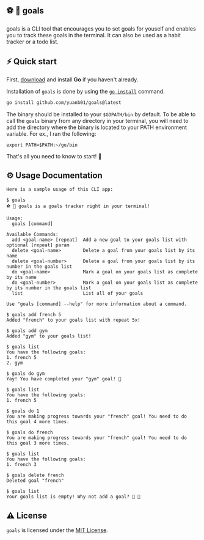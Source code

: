 ## ⚽️ 🥅 goals 
goals is a CLI tool that encourages you to set goals for youself and enables you to track these goals in the terminal. It can also be used as a habit tracker or a todo list.

## ⚡️ Quick start

First, [download](https://golang.org/dl/) and install **Go** if you haven't already.

Installation of `goals` is done by using the [`go install`](https://golang.org/cmd/go/#hdr-Compile_and_install_packages_and_dependencies) command. 

```bash
go install github.com/yuanb01/goals@latest
```
The binary should be installed to your `$GOPATH/bin` by default. To be able to call the `goals` binary from any directory in your terminal, you will need to add the directory where the binary is located to your PATH environment variable. For ex., I ran the following:

```
export PATH=$PATH:~/go/bin
```

That's all you need to know to start! 🎉

## ⚙️ Usage Documentation
```
Here is a sample usage of this CLI app:

$ goals
⚽️ 🥅 goals is a goals tracker right in your terminal!

Usage:
  goals [command]

Available Commands:
  add <goal-name> [repeat]  Add a new goal to your goals list with optional [repeat] param
  delete <goal-name>        Delete a goal from your goals list by its name
  delete <goal-number>      Delete a goal from your goals list by its number in the goals list
  do <goal-name>            Mark a goal on your goals list as complete by its name
  do <goal-number>          Mark a goal on your goals list as complete by its number in the goals list
  list                      List all of your goals

Use "goals [command] --help" for more information about a command.

$ goals add french 5
Added "french" to your goals list with repeat 5x!

$ goals add gym
Added "gym" to your goals list!

$ goals list
You have the following goals:
1. french 5
2. gym

$ goals do gym
Yay! You have completed your "gym" goal! 🎉

$ goals list
You have the following goals:
1. french 5

$ goals do 1
You are making progress towards your "french" goal! You need to do this goal 4 more times.

$ goals do french
You are making progress towards your "french" goal! You need to do this goal 3 more times.

$ goals list
You have the following goals:
1. french 3

$ goals delete french
Deleted goal "french"

$ goals list
Your goals list is empty! Why not add a goal? 📝 🥅
```

## ⚠️ License

`goals` is licensed under the [MIT License](https://github.com/yuanb01/goals/blob/main/LICENSE).